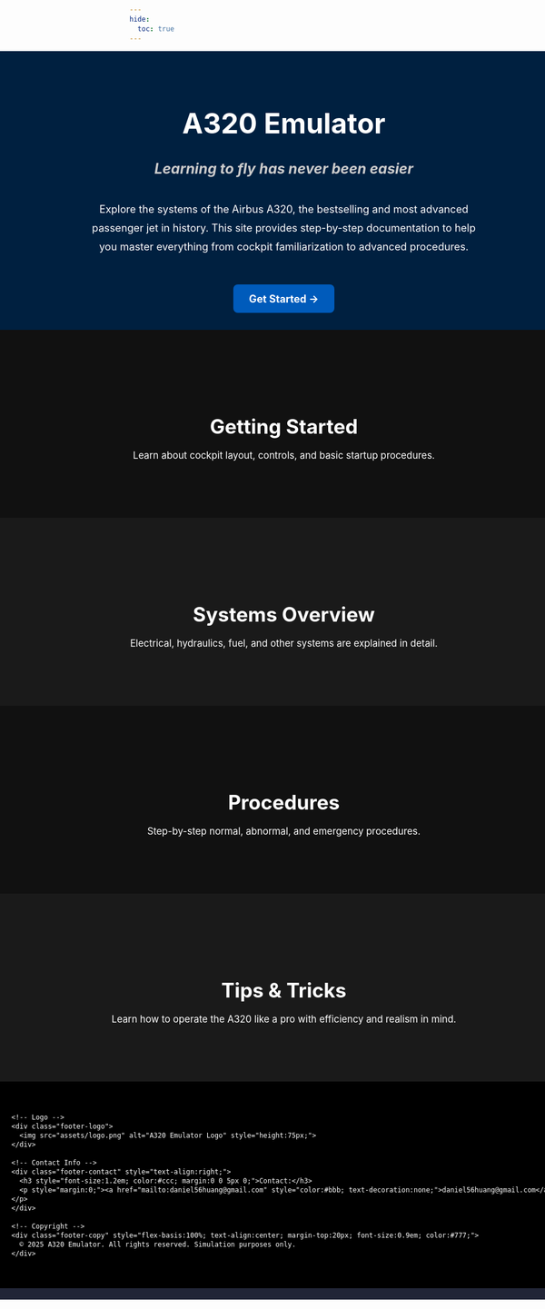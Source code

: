 ```yaml
---
hide:
  toc: true
---
```

<!-- Hero Section (Full Width) -->
<div class="hero-section" style="
  width:100vw;
  position:relative;
  left:50%;
  margin-left:-50vw;
  background-image: linear-gradient(rgba(0,0,0,0.5), rgba(0,0,0,0.5)), url('assets/banner.jpg');
  background-position: center 0;
  background-repeat: no-repeat;
  background-size: cover;
  background-color:#004080;
  color:white;
  text-align:center;
  padding:30px 20px;
">
  <h1 style="font-size:3.5em; font-weight:bold; margin-bottom:15px;">A320 Emulator</h1>
  <h3 style="font-size:1.8em; font-style:italic; color:#ccc; margin-bottom:40px;">
    Learning to fly has never been easier
  </h3>
  <p style="font-size:1.3em; max-width:700px; margin:0 auto 50px auto; line-height:1.8;">
    Explore the systems of the Airbus A320, the bestselling and most advanced passenger jet in history. This site provides step-by-step documentation to help you master everything from cockpit familiarization to advanced procedures.
  </p>
  <a href="getting-started/" style="
    display:inline-block;
    background-color:#005bbb;
    color:white;
    padding:14px 28px;
    border-radius:8px;
    font-size:1.3em;
    font-weight:bold;
    text-decoration:none;
    transition: background-color 0.2s ease;
  ">
    Get Started →
  </a>
</div>

<!-- Section 1 -->
<div class="section rectangle-1" style="width:100vw; position:relative; left:50%; margin-left:-50vw; background-color:#111; color:white; text-align:center; padding:100px 20px;">
  <h2 class="animated-text" style="font-size:2.5em; margin-bottom:20px;">Getting Started</h2>
  <p class="animated-text" style="font-size:1.2em; max-width:700px; margin:0 auto;">
    Learn about cockpit layout, controls, and basic startup procedures.
  </p>
</div>

<!-- Section 2 -->
<div class="section rectangle-2" style="width:100vw; background-image: url('assets/banner1.png'); background-position: center; background-repeat: no-repeat; background-size: cover; position:relative; left:50%; margin-left:-50vw; background-color:#1a1a1a; color:white; text-align:center; padding:100px 20px;">
  <h2 class="animated-text" style="font-size:2.5em; margin-bottom:20px;">Systems Overview</h2>
  <p class="animated-text" style="font-size:1.2em; max-width:700px; margin:0 auto;">
    Electrical, hydraulics, fuel, and other systems are explained in detail.
  </p>
</div>

<!-- Section 3 -->
<div class="section rectangle-3" style="width:100vw; position:relative; left:50%; margin-left:-50vw; background-color:#111; color:white; text-align:center; padding:100px 20px;">
  <h2 class="animated-text" style="font-size:2.5em; margin-bottom:20px;">Procedures</h2>
  <p class="animated-text" style="font-size:1.2em; max-width:700px; margin:0 auto;">
    Step-by-step normal, abnormal, and emergency procedures.
  </p>
</div>

<!-- Section 4 -->
<div class="section rectangle-4" style="width:100vw; background-image: url('assets/banner2.png'); background-position: center; background-repeat: no-repeat; background-size: cover;position:relative; left:50%; margin-left:-50vw; background-color:#1a1a1a; color:white; text-align:center; padding:100px 20px;">
  <h2 class="animated-text" style="font-size:2.5em; margin-bottom:20px;">Tips & Tricks</h2>
  <p class="animated-text" style="font-size:1.2em; max-width:700px; margin:0 auto;">
    Learn how to operate the A320 like a pro with efficiency and realism in mind.
  </p>
</div>

<!-- Footer Banner -->
<footer class="footer-banner" style="width:100vw; position:relative; left:50%; margin-left:-50vw; background-color:#000000; color:white; padding:40px 20px;">
  <div class="footer-content" style="display:flex; justify-content:space-between; align-items:center; max-width:1200px; margin:0 auto; flex-wrap:wrap;">

    <!-- Logo -->
    <div class="footer-logo">
      <img src="assets/logo.png" alt="A320 Emulator Logo" style="height:75px;">
    </div>

    <!-- Contact Info -->
    <div class="footer-contact" style="text-align:right;">
      <h3 style="font-size:1.2em; color:#ccc; margin:0 0 5px 0;">Contact:</h3>
      <p style="margin:0;"><a href="mailto:daniel56huang@gmail.com" style="color:#bbb; text-decoration:none;">daniel56huang@gmail.com</a></p>
    </div>

    <!-- Copyright -->
    <div class="footer-copy" style="flex-basis:100%; text-align:center; margin-top:20px; font-size:0.9em; color:#777;">
      © 2025 A320 Emulator. All rights reserved. Simulation purposes only.
    </div>
  </div>
</footer>

<!-- Section 5 (fixed markup) -->
<div class="section rectangle-5" style="width:100vw; position:relative; left:50%; margin-left:-50vw; background-color:#212536; color:white; text-align:center; padding:10px 20px;">
  <!-- optional content -->
</div>

<!-- Single parallax script (one copy only) -->

<script>
(function() {
  const hero = document.querySelector('.hero-section');
  if (!hero) return;

  function setHeroPos() {
    const scrollY = window.scrollY || window.pageYOffset;
    hero.style.backgroundPosition = `center ${scrollY * 0.5}px`;
  }

  // rAF-throttled scroll handler
  let ticking = false;
  function onScroll() {
    if (!ticking) {
      requestAnimationFrame(() => {
        setHeroPos();
        ticking = false;
      });
      ticking = true;
    }
  }

  window.addEventListener('scroll', onScroll, { passive: true });
  window.addEventListener('load', setHeroPos);
  // also set immediately
  setHeroPos();
})();
</script>
<!-- Hero parallax script -->
<script>
  function updateHeroBackground() {
    const hero = document.querySelector('.hero-section');
    const scrollY = window.scrollY;
    hero.style.backgroundPosition = `center ${scrollY * 0.5}px`;
  }

  window.addEventListener('scroll', () => {
    requestAnimationFrame(updateHeroBackground);
  });

  window.addEventListener('load', updateHeroBackground);
</script>

<!-- Scroll-triggered text animation -->
<script>
document.addEventListener('DOMContentLoaded', () => {
  const animatedTexts = document.querySelectorAll('.animated-text');

  const observerOptions = {
    root: null, // viewport
    rootMargin: '0px 0px -25% 0px', // trigger when element is within bottom quarter
    threshold: 0 // trigger as soon as any part intersects
  };

  const observer = new IntersectionObserver((entries) => {
    entries.forEach(entry => {
      if (entry.isIntersecting) {
        entry.target.classList.add('in-view');
        observer.unobserve(entry.target); // trigger only once
      }
    });
  }, observerOptions);

  animatedTexts.forEach(el => observer.observe(el));
});
</script>


